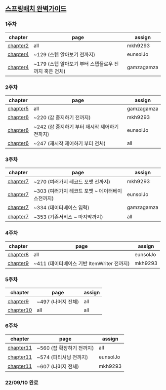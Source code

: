 ## [스프링배치 완벽가이드](http://www.yes24.com/product/goods/99422216)

### 1주차

|chapter|page|assign|
|---|---|---|
|[chapter2](https://github.com/LatsStudy/spring_batch/blob/main/chapter2/spring_batch.md)|all|mkh9293|
|[chapter4](https://github.com/LatsStudy/spring_batch/blob/main/chapter4/job.md)|~129 (스텝 알아보기 전까지) |eunsolJo|
|[chapter4](https://github.com/LatsStudy/spring_batch/blob/main/chapter4/step.md)|~179 (스텝 알아보기 부터 스텝플로우 전까지 혹은 전체) |gamzagamza|


### 2주차

|chapter|page|assign|
|---|---|---|
|[chapter5](https://github.com/lets-study-hard/spring_batch/blob/main/chapter5/jobRepositoryAndMetadata.md)|all|gamzagamza|
|[chapter6](https://github.com/lets-study-hard/spring_batch/blob/main/chapter6/~JobStop.md)|~220 (잡 중지하기 전까지) |mkh9293|
|[chapter6](https://github.com/lets-study-hard/spring_batch/blob/main/chapter6/~restartingControll.md)|~242 (잡 중지하기 부터 재시작 제어하기 전까지) |eunsolJo|
|[chapter6]()|~247 (재시작 제어하기 부터 전체) |all|


### 3주차

|chapter|page|assign|
|---|---|---|
|[chapter7](https://github.com/lets-study-hard/spring_batch/blob/main/chapter7/mkh9293/ItemReader.md)|~270 (여러가지 레코드 포맷 전까지)|mkh9293|
|[chapter7](https://github.com/lets-study-hard/spring_batch/blob/main/chapter7/RecordFormat.md)|~303 (여러가지 레코드 포맷 ~ 데이터베이스전까지) |eunsolJo|
|[chapter7](https://github.com/lets-study-hard/spring_batch/blob/main/chapter7/gamzagamza/DatabaseInput.md)|~334 (데이터베이스 입력) |gamzagamza|
|[chapter7]()|~353 (기존서비스 ~ 마지막까지) |all|

### 4주차

|chapter|page|assign|
|---|---|---|
|[chapter8](https://github.com/lets-study-hard/spring_batch/blob/main/chapter8/ItemProcessor.md)|all|eunsolJo|
|[chapter9](https://github.com/lets-study-hard/spring_batch/blob/main/chapter9/mkh9293/ItemWriterWithFile.md)|~411 (데이터베이스 기반 ItemWriter 전까지) |mkh9293|

### 5주차

|chapter|page|assign|
|---|---|---|
|[chapter9]()|~497 (나머지 전체) |all|
|[chapter10]()|all |all|

### 6주차

|chapter|page|assign|
|---|---|---|
|[chapter11]()|~560 (잡 확장하기 전까지) |all|
|[chapter11](https://github.com/lets-study-hard/spring_batch/blob/main/chapter11/eunsolJo/jobScalablility.md)|~574 (파티셔닝 전까지)|eunsolJo|
|[chapter11](https://github.com/lets-study-hard/spring_batch/blob/main/chapter11/mkh9293/partitioning.md)|~607 (나머지 전체)|mkh9293|

### 22/09/10 완료